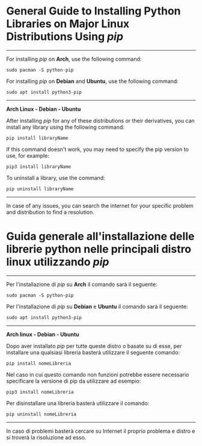 # General Guide to Installing Python Libraries on Major Linux Distributions Using *pip*
---
For installing *pip* on **Arch**, use the following command:
```
sudo pacman -S python-pip
```
For installing *pip* on **Debian** and **Ubuntu**, use the following command:
```
sudo apt install python3-pip
```
---
**Arch Linux - Debian - Ubuntu**

After installing *pip* for any of these distributions or their derivatives, you can install any library using the following command:
```
pip install libraryName
```
If this command doesn't work, you may need to specify the pip version to use, for example:
```
pip3 install libraryName
```
To uninstall a library, use the command:
```
pip uninstall libraryName
```
---
In case of any issues, you can search the internet for your specific problem and distribution to find a resolution.

# Guida generale all'installazione delle librerie python nelle principali distro linux utilizzando *pip*
---
Per l'installazione di *pip* su **Arch** il comando sarà il seguente:
```
sudo pacman -S python-pip
```
Per l'installazione di *pip* su **Debian** e **Ubuntu** il comando sarà il seguente:
```
sudo apt install python3-pip
```
---
**Arch linux - Debian - Ubuntu**

Dopo aver installato *pip* per tutte queste distro o basate su di esse, per installare una qualsiasi libreria basterà utilizzare il seguente comando:
```
pip install nomeLibreria
```
Nel caso in cui questo comando non funzioni potrebbe essere necessario specificare la versione di pip da utilizzare ad esempio:
```
pip3 install nomeLibreria
```
Per disinstallare  una libreria basterà utilizzare il comando:
```
pip uninstall nomeLibreria
```
---
In caso di problemi basterà cercare su Internet il proprio problema e distro e si troverà la risoluzione ad esso.
